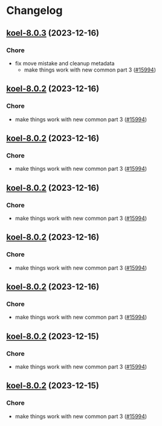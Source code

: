 # Changelog



## [koel-8.0.3](https://github.com/truecharts/charts/compare/koel-7.0.3...koel-8.0.3) (2023-12-16)

### Chore

- fix move mistake and cleanup metadata
  - make things work with new common part 3 ([#15994](https://github.com/truecharts/charts/issues/15994))
  
  


## [koel-8.0.2](https://github.com/truecharts/charts/compare/koel-7.0.3...koel-8.0.2) (2023-12-16)

### Chore

- make things work with new common part 3 ([#15994](https://github.com/truecharts/charts/issues/15994))
  
  


## [koel-8.0.2](https://github.com/truecharts/charts/compare/koel-7.0.3...koel-8.0.2) (2023-12-16)

### Chore

- make things work with new common part 3 ([#15994](https://github.com/truecharts/charts/issues/15994))
  
  


## [koel-8.0.2](https://github.com/truecharts/charts/compare/koel-7.0.3...koel-8.0.2) (2023-12-16)

### Chore

- make things work with new common part 3 ([#15994](https://github.com/truecharts/charts/issues/15994))
  
  


## [koel-8.0.2](https://github.com/truecharts/charts/compare/koel-7.0.3...koel-8.0.2) (2023-12-16)

### Chore

- make things work with new common part 3 ([#15994](https://github.com/truecharts/charts/issues/15994))
  
  


## [koel-8.0.2](https://github.com/truecharts/charts/compare/koel-7.0.3...koel-8.0.2) (2023-12-16)

### Chore

- make things work with new common part 3 ([#15994](https://github.com/truecharts/charts/issues/15994))
  
  


## [koel-8.0.2](https://github.com/truecharts/charts/compare/koel-7.0.3...koel-8.0.2) (2023-12-15)

### Chore

- make things work with new common part 3 ([#15994](https://github.com/truecharts/charts/issues/15994))
  
  


## [koel-8.0.2](https://github.com/truecharts/charts/compare/koel-7.0.3...koel-8.0.2) (2023-12-15)

### Chore

- make things work with new common part 3 ([#15994](https://github.com/truecharts/charts/issues/15994))
  
  